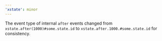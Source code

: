 ```yaml
---
'xstate': minor
---
```


The event type of internal `after` events changed from `xstate.after(1000)#some.state.id` to `xstate.after.1000.#some.state.id` for consistency.
